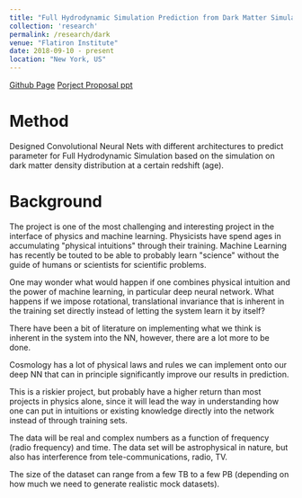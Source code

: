 ```yaml
---
title: "Full Hydrodynamic Simulation Prediction from Dark Matter Simulation"
collection: 'research'
permalink: /research/dark
venue: "Flatiron Institute"
date: 2018-09-10 - present
location: "New York, US"
---
```

[Github Page](https://github.com/NYU-CDS-Capstone-Project/Darkness_Beyond_Time)
[Porject Proposal ppt](https://drive.google.com/open?id=15F9UssTuPMLMevCMA6Pni_shcFjtT2mf)

Method
======
Designed Convolutional Neural Nets with different architectures to predict parameter for Full Hydrodynamic Simulation based on the simulation on dark matter density distribution at a certain redshift (age). 

Background
======
The project is one of the most challenging and interesting project in the interface of physics and machine learning. Physicists have spend ages in accumulating "physical intuitions" through their training. Machine Learning has recently be touted to be able to probably learn "science" without the guide of humans or scientists for scientific problems.


One may wonder what would happen if one combines physical intuition and the power of machine learning, in particular deep neural network. What happens if we impose rotational, translational invariance that is inherent in the training set directly instead of letting the system learn it by itself?


There have been a bit of literature on implementing what we think is inherent in the system into the NN, however, there are a lot more to be done.


Cosmology has a lot of physical laws and rules we can implement onto our deep NN that can in principle significantly improve our results in prediction.




This is a riskier project, but probably have a higher return than most projects in physics alone, since it will lead the way in understanding how one can put in intuitions or existing knowledge directly into the network instead of through training sets.


The data will be real and complex numbers as a function of frequency (radio frequency) and time. The data set will be astrophysical in nature, but also has interference from tele-communications, radio, TV.


The size of the dataset can range from a few TB to a few PB (depending on how much we need to generate realistic mock datasets).

